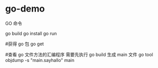 # go-demo

GO 命令

go build
go install
go run

#获得 go 包
go get

#查看 go 文件方法的汇编程序 需要先执行 go build 生成 main 文件
go tool objdump -s "main.sayhallo" main